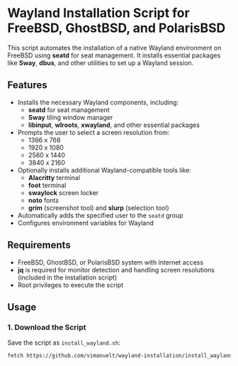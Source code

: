# Wayland Installation Script for FreeBSD, GhostBSD, and PolarisBSD

This script automates the installation of a native Wayland environment on FreeBSD using **seatd** for seat management. It installs essential packages like **Sway**, **dbus**, and other utilities to set up a Wayland session.

## Features

- Installs the necessary Wayland components, including:
  - **seatd** for seat management
  - **Sway** tiling window manager
  - **libinput**, **wlroots**, **xwayland**, and other essential packages
- Prompts the user to select a screen resolution from:
  - 1366 x 768
  - 1920 x 1080
  - 2560 x 1440
  - 3840 x 2160
- Optionally installs additional Wayland-compatible tools like:
  - **Alacritty** terminal
  - **foot** terminal
  - **swaylock** screen locker
  - **noto** fonts
  - **grim** (screenshot tool) and **slurp** (selection tool)
- Automatically adds the specified user to the `seatd` group
- Configures environment variables for Wayland

## Requirements

- FreeBSD, GhostBSD, or PolarisBSD system with internet access
- **jq** is required for monitor detection and handling screen resolutions (included in the installation script)
- Root privileges to execute the script

## Usage

### 1. Download the Script

Save the script as `install_wayland.sh`:

```sh
fetch https://github.com/vimanuelt/wayland-installation/install_wayland.sh
